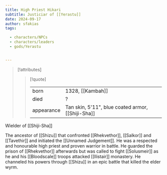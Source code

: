 ```yaml
---
title: High Priest Hikari
subtitle: Justiciar of [[Yerastu]]
date: 2024-09-17
author: sfakias
tags:

  - characters/NPCs
  - characters/leaders
  - gods/Yerastu


---
```

> [!attributes]
> 
> > [!quote]
> >
> > | | |
> > | --- | --- |
> > | born | 1328, [[Kambah]] |
> > | died | ? |
> > | appearance | Tan skin, 5'11", blue coated armor, [[Shiji-Sha]] |

Wielder of [[Shiji-Sha]]

The ancestor of [[Shizu]] that confronted [[Rhekvethor]], [[Salkor]] and [[Tavethir]] and initiated the [[Unnamed Judgement]]. He was a respected and honourable high priest and proven warrior in battle. He guarded the prison of [[Rhekvethor]] afterwards but was called to fight [[Solusmeir]] as he and his [[Bloodscale]] troops attacked [[Ilistair]] monastery. He channeled his powers through [[Shizu]] in an epic battle that killed the elder wyrm.